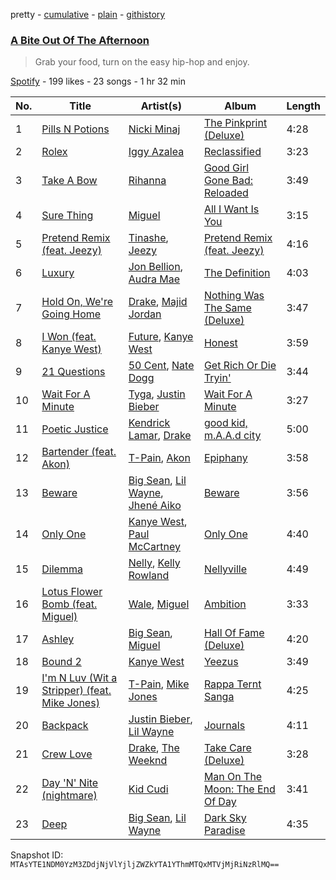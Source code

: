pretty - [cumulative](/playlists/cumulative/3uDgik1xOhjYVsXucW7GEb.md) - [plain](/playlists/plain/3uDgik1xOhjYVsXucW7GEb) - [githistory](https://github.githistory.xyz/mackorone/spotify-playlist-archive/blob/main/playlists/plain/3uDgik1xOhjYVsXucW7GEb)

### [A Bite Out Of The Afternoon](https://open.spotify.com/playlist/3uDgik1xOhjYVsXucW7GEb)

> Grab your food, turn on the easy hip\-hop and enjoy.

[Spotify](https://open.spotify.com/user/spotify) - 199 likes - 23 songs - 1 hr 32 min

| No. | Title | Artist(s) | Album | Length |
|---|---|---|---|---|
| 1 | [Pills N Potions](https://open.spotify.com/track/2bkyTJ4bAnc8a5ly3dg9DX) | [Nicki Minaj](https://open.spotify.com/artist/0hCNtLu0JehylgoiP8L4Gh) | [The Pinkprint \(Deluxe\)](https://open.spotify.com/album/5ooCuPIk58IwSo6DRr1JCu) | 4:28 |
| 2 | [Rolex](https://open.spotify.com/track/201dKRH0XwjABPCvsyWwXw) | [Iggy Azalea](https://open.spotify.com/artist/5yG7ZAZafVaAlMTeBybKAL) | [Reclassified](https://open.spotify.com/album/3Q7SysxADH9iI1Z85Xvfv8) | 3:23 |
| 3 | [Take A Bow](https://open.spotify.com/track/3goSVuTt3fDYDP6kRnFwuL) | [Rihanna](https://open.spotify.com/artist/5pKCCKE2ajJHZ9KAiaK11H) | [Good Girl Gone Bad: Reloaded](https://open.spotify.com/album/3JSWZWeTHF4HDGt5Eozdy7) | 3:49 |
| 4 | [Sure Thing](https://open.spotify.com/track/0JXXNGljqupsJaZsgSbMZV) | [Miguel](https://open.spotify.com/artist/360IAlyVv4PCEVjgyMZrxK) | [All I Want Is You](https://open.spotify.com/album/493HYe7N5pleudEZRyhE7R) | 3:15 |
| 5 | [Pretend Remix \(feat\. Jeezy\)](https://open.spotify.com/track/7twnPdy5aDHVnaluSswwgO) | [Tinashe](https://open.spotify.com/artist/0NIIxcxNHmOoyBx03SfTCD), [Jeezy](https://open.spotify.com/artist/4yBK75WVCQXej1p04GWqxH) | [Pretend Remix \(feat\. Jeezy\)](https://open.spotify.com/album/6g7ZgCBvRAXwxj2H6qdub8) | 4:16 |
| 6 | [Luxury](https://open.spotify.com/track/5CgFGKdTn8R5dXGEPEX6Gm) | [Jon Bellion](https://open.spotify.com/artist/50JJSqHUf2RQ9xsHs0KMHg), [Audra Mae](https://open.spotify.com/artist/21jPcGkRtUofRVCC8cWHPS) | [The Definition](https://open.spotify.com/album/7EOvtHDxbltA0GNC4mvLAC) | 4:03 |
| 7 | [Hold On, We're Going Home](https://open.spotify.com/track/14Rcq31SafFBHNEwXrtR2B) | [Drake](https://open.spotify.com/artist/3TVXtAsR1Inumwj472S9r4), [Majid Jordan](https://open.spotify.com/artist/4HzKw8XcD0piJmDrrPRCYk) | [Nothing Was The Same \(Deluxe\)](https://open.spotify.com/album/2gXTTQ713nCELgPOS0qWyt) | 3:47 |
| 8 | [I Won \(feat\. Kanye West\)](https://open.spotify.com/track/2T4JE91t7Js1DJ4rSHltcQ) | [Future](https://open.spotify.com/artist/1RyvyyTE3xzB2ZywiAwp0i), [Kanye West](https://open.spotify.com/artist/5K4W6rqBFWDnAN6FQUkS6x) | [Honest](https://open.spotify.com/album/5rbqupVSYwvEmXBUnFtUf7) | 3:59 |
| 9 | [21 Questions](https://open.spotify.com/track/41bIQPBE1lFN0mmw6Lmssz) | [50 Cent](https://open.spotify.com/artist/3q7HBObVc0L8jNeTe5Gofh), [Nate Dogg](https://open.spotify.com/artist/1Oa0bMld0A3u5OTYfMzp5h) | [Get Rich Or Die Tryin'](https://open.spotify.com/album/4ycNE7y1rp5215g1kkqk1P) | 3:44 |
| 10 | [Wait For A Minute](https://open.spotify.com/track/1AcJJerSHcXCnevx9oSoWe) | [Tyga](https://open.spotify.com/artist/5LHRHt1k9lMyONurDHEdrp), [Justin Bieber](https://open.spotify.com/artist/1uNFoZAHBGtllmzznpCI3s) | [Wait For A Minute](https://open.spotify.com/album/5V5T5fcIXdGH01QNFWEX69) | 3:27 |
| 11 | [Poetic Justice](https://open.spotify.com/track/1zCi4cVFqe6ja16MeGZKRN) | [Kendrick Lamar](https://open.spotify.com/artist/2YZyLoL8N0Wb9xBt1NhZWg), [Drake](https://open.spotify.com/artist/3TVXtAsR1Inumwj472S9r4) | [good kid, m.A.A.d city](https://open.spotify.com/album/6PBZN8cbwkqm1ERj2BGXJ1) | 5:00 |
| 12 | [Bartender \(feat\. Akon\)](https://open.spotify.com/track/5kxddRG1RZaZROadk7iC4D) | [T\-Pain](https://open.spotify.com/artist/3aQeKQSyrW4qWr35idm0cy), [Akon](https://open.spotify.com/artist/0z4gvV4rjIZ9wHck67ucSV) | [Epiphany](https://open.spotify.com/album/44Z1ZEmOyois0QoAgfUxrD) | 3:58 |
| 13 | [Beware](https://open.spotify.com/track/7qFizcYCJj2NLTO9pPk9Lc) | [Big Sean](https://open.spotify.com/artist/0c173mlxpT3dSFRgMO8XPh), [Lil Wayne](https://open.spotify.com/artist/55Aa2cqylxrFIXC767Z865), [Jhené Aiko](https://open.spotify.com/artist/5ZS223C6JyBfXasXxrRqOk) | [Beware](https://open.spotify.com/album/2UEeNiObzvxrhGsyVRb2jK) | 3:56 |
| 14 | [Only One](https://open.spotify.com/track/0j35X8cTq543QDYLOyqB8W) | [Kanye West](https://open.spotify.com/artist/5K4W6rqBFWDnAN6FQUkS6x), [Paul McCartney](https://open.spotify.com/artist/4STHEaNw4mPZ2tzheohgXB) | [Only One](https://open.spotify.com/album/2ar6Yxkh6psvQOrGqk248v) | 4:40 |
| 15 | [Dilemma](https://open.spotify.com/track/0ARK753YaiJbpLUk7z5yIM) | [Nelly](https://open.spotify.com/artist/2gBjLmx6zQnFGQJCAQpRgw), [Kelly Rowland](https://open.spotify.com/artist/3AuMNF8rQAKOzjYppFNAoB) | [Nellyville](https://open.spotify.com/album/4HUUHHXBXImwksfbSPqE7q) | 4:49 |
| 16 | [Lotus Flower Bomb \(feat\. Miguel\)](https://open.spotify.com/track/3MAgQuClHcAV8E9CbeBS6f) | [Wale](https://open.spotify.com/artist/67nwj3Y5sZQLl72VNUHEYE), [Miguel](https://open.spotify.com/artist/360IAlyVv4PCEVjgyMZrxK) | [Ambition](https://open.spotify.com/album/0jCVC8ndYYOooEY2YTO1l6) | 3:33 |
| 17 | [Ashley](https://open.spotify.com/track/34Dk0bzjsXFDluNOgCwBAM) | [Big Sean](https://open.spotify.com/artist/0c173mlxpT3dSFRgMO8XPh), [Miguel](https://open.spotify.com/artist/360IAlyVv4PCEVjgyMZrxK) | [Hall Of Fame \(Deluxe\)](https://open.spotify.com/album/5RlT8X7XGGLKUhoimrDl54) | 4:20 |
| 18 | [Bound 2](https://open.spotify.com/track/3sNVsP50132BTNlImLx70i) | [Kanye West](https://open.spotify.com/artist/5K4W6rqBFWDnAN6FQUkS6x) | [Yeezus](https://open.spotify.com/album/7D2NdGvBHIavgLhmcwhluK) | 3:49 |
| 19 | [I'm N Luv \(Wit a Stripper\) \(feat\. Mike Jones\)](https://open.spotify.com/track/1lih9AUGlOI2qbAkptdBsr) | [T\-Pain](https://open.spotify.com/artist/3aQeKQSyrW4qWr35idm0cy), [Mike Jones](https://open.spotify.com/artist/07VmOvmuBp9G0gb8BTrpn0) | [Rappa Ternt Sanga](https://open.spotify.com/album/67kj88d9xbscqqG8EdMpIu) | 4:25 |
| 20 | [Backpack](https://open.spotify.com/track/0NuZRrAEUTz57kOA2igEx1) | [Justin Bieber](https://open.spotify.com/artist/1uNFoZAHBGtllmzznpCI3s), [Lil Wayne](https://open.spotify.com/artist/55Aa2cqylxrFIXC767Z865) | [Journals](https://open.spotify.com/album/7Cz0XcQzoxUi7L7sfgXLml) | 4:11 |
| 21 | [Crew Love](https://open.spotify.com/track/0TiC3GtlMCskf2hIUIBcDV) | [Drake](https://open.spotify.com/artist/3TVXtAsR1Inumwj472S9r4), [The Weeknd](https://open.spotify.com/artist/1Xyo4u8uXC1ZmMpatF05PJ) | [Take Care \(Deluxe\)](https://open.spotify.com/album/63WdJvk8G9hxJn8u5rswNh) | 3:28 |
| 22 | [Day 'N' Nite \(nightmare\)](https://open.spotify.com/track/5FEXPoPnzueFJQCPRIrC3c) | [Kid Cudi](https://open.spotify.com/artist/0fA0VVWsXO9YnASrzqfmYu) | [Man On The Moon: The End Of Day](https://open.spotify.com/album/47y3PbX8oIDCkYAFylCJz0) | 3:41 |
| 23 | [Deep](https://open.spotify.com/track/0WYH592ttkhg3wch4a4Xvk) | [Big Sean](https://open.spotify.com/artist/0c173mlxpT3dSFRgMO8XPh), [Lil Wayne](https://open.spotify.com/artist/55Aa2cqylxrFIXC767Z865) | [Dark Sky Paradise](https://open.spotify.com/album/1j2x7FJXTgUT0X5hZ8TDXE) | 4:35 |

Snapshot ID: `MTAsYTE1NDM0YzM3ZDdjNjVlYjljZWZkYTA1YThmMTQxMTVjMjRiNzRlMQ==`
